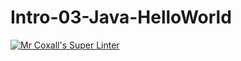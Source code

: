 # Intro-03-Java-HelloWorld
[![Mr Coxall's Super Linter](https://github.com/https://github.com/ICS4U-Programming-AdrijanV/Intro-03-Java/workflows/Mr%20Coxall's%20Super%20Linter/badge.svg)](https://github.com/https://github.com/ICS4U-Programming-AdrijanV/Intro-03-Java/actions/)
